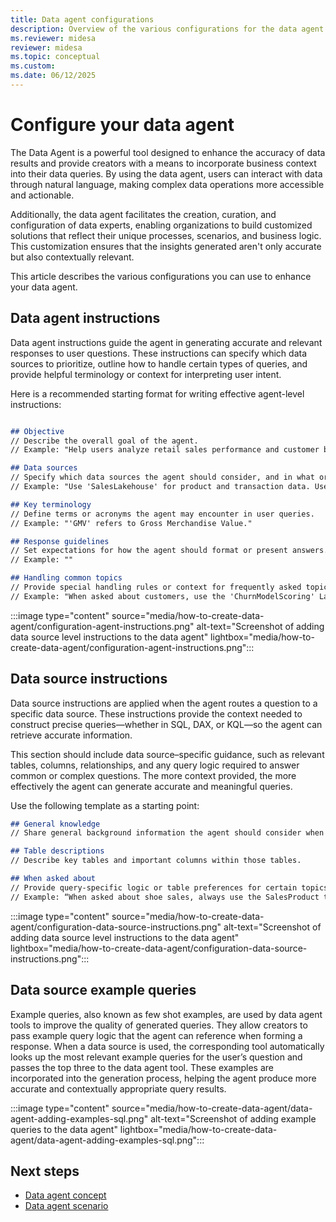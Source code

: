 ```yaml
---
title: Data agent configurations
description: Overview of the various configurations for the data agent.
ms.reviewer: midesa
reviewer: midesa
ms.topic: conceptual
ms.custom:
ms.date: 06/12/2025
---
```


# Configure your data agent

The Data Agent is a powerful tool designed to enhance the accuracy of data results and provide creators with a means to incorporate business context into their data queries. By using the data agent, users can interact with data through natural language, making complex data operations more accessible and actionable.

Additionally, the data agent facilitates the creation, curation, and configuration of data experts, enabling organizations to build customized solutions that reflect their unique processes, scenarios, and business logic. This customization ensures that the insights generated aren't only accurate but also contextually relevant.

This article describes the various configurations you can use to enhance your data agent.

## Data agent instructions

Data agent instructions guide the agent in generating accurate and relevant responses to user questions. These instructions can specify which data sources to prioritize, outline how to handle certain types of queries, and provide helpful terminology or context for interpreting user intent.

Here is a recommended starting format for writing effective agent-level instructions:

```md

## Objective
// Describe the overall goal of the agent. 
// Example: "Help users analyze retail sales performance and customer behavior across regions."

## Data sources
// Specify which data sources the agent should consider, and in what order of priority.
// Example: "Use 'SalesLakehouse' for product and transaction data. Use 'CRMModel' for customer demographics."

## Key terminology
// Define terms or acronyms the agent may encounter in user queries.
// Example: "'GMV' refers to Gross Merchandise Value."

## Response guidelines
// Set expectations for how the agent should format or present answers.
// Example: ""

## Handling common topics
// Provide special handling rules or context for frequently asked topics.
// Example: "When asked about customers, use the 'ChurnModelScoring' Lakehouse to get customer details. Then, list any open support tickets"

```

:::image type="content" source="media/how-to-create-data-agent/configuration-agent-instructions.png" alt-text="Screenshot of adding data source level instructions to the data agent" lightbox="media/how-to-create-data-agent/configuration-agent-instructions.png":::

## Data source instructions

Data source instructions are applied when the agent routes a question to a specific data source. These instructions provide the context needed to construct precise queries—whether in SQL, DAX, or KQL—so the agent can retrieve accurate information.

This section should include data source–specific guidance, such as relevant tables, columns, relationships, and any query logic required to answer common or complex questions. The more context provided, the more effectively the agent can generate accurate and meaningful queries.

Use the following template as a starting point:

```md
## General knowledge
// Share general background information the agent should consider when querying this data source.

## Table descriptions
// Describe key tables and important columns within those tables.

## When asked about
// Provide query-specific logic or table preferences for certain topics. 
// Example: “When asked about shoe sales, always use the SalesProduct table.”

```

:::image type="content" source="media/how-to-create-data-agent/configuration-data-source-instructions.png" alt-text="Screenshot of adding data source level instructions to the data agent" lightbox="media/how-to-create-data-agent/configuration-data-source-instructions.png":::

## Data source example queries

Example queries, also known as few shot examples, are used by data agent tools to improve the quality of generated queries. They allow creators to pass example query logic that the agent can reference when forming a response. When a data source is used, the corresponding tool automatically looks up the most relevant example queries for the user’s question and passes the top three to the data agent tool. These examples are incorporated into the generation process, helping the agent produce more accurate and contextually appropriate query results.

:::image type="content" source="media/how-to-create-data-agent/data-agent-adding-examples-sql.png" alt-text="Screenshot of adding example queries to the data agent" lightbox="media/how-to-create-data-agent/data-agent-adding-examples-sql.png":::

## Next steps

- [Data agent concept](concept-data-agent.md)
- [Data agent scenario](data-agent-scenario.md)